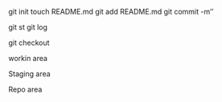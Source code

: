git init
touch README.md
git add README.md
git commit -m’’

git st
git log

git checkout 







workin area


Staging area


Repo area
